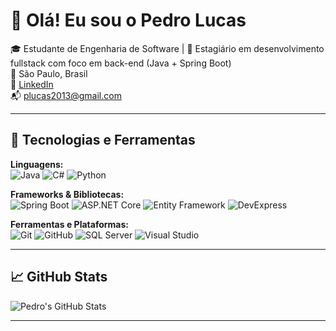 # 👋 Olá! Eu sou o Pedro Lucas

🎓 Estudante de Engenharia de Software | 💼 Estagiário em desenvolvimento fullstack com foco em back-end (Java + Spring Boot)  
📍 São Paulo, Brasil  
🔗 [LinkedIn](https://www.linkedin.com/in/pedro-lucas-nunes/)  
📬 plucas2013@gmail.com

---

## 🚀 Tecnologias e Ferramentas

**Linguagens:**  
![Java](https://img.shields.io/badge/Java-ED8B00?style=flat&logo=java&logoColor=white)
![C#](https://img.shields.io/badge/C%23-239120?style=flat&logo=c-sharp&logoColor=white)
![Python](https://img.shields.io/badge/Python-3776AB?style=flat&logo=python&logoColor=white)


**Frameworks & Bibliotecas:**  
![Spring Boot](https://img.shields.io/badge/Spring_Boot-6DB33F?style=flat&logo=spring-boot&logoColor=white)
![ASP.NET Core](https://img.shields.io/badge/ASP.NET_Core-512BD4?style=flat&logo=.net&logoColor=white)
![Entity Framework](https://img.shields.io/badge/Entity_Framework-512BD4?style=flat&logo=dotnet&logoColor=white)
![DevExpress](https://img.shields.io/badge/DevExpress-FF6D00?style=flat&logo=devexpress&logoColor=white)

**Ferramentas e Plataformas:**  
![Git](https://img.shields.io/badge/Git-F05032?style=flat&logo=git&logoColor=white)
![GitHub](https://img.shields.io/badge/GitHub-181717?style=flat&logo=github&logoColor=white)
![SQL Server](https://img.shields.io/badge/SQL_Server-CC2927?style=flat&logo=microsoft-sql-server&logoColor=white)
![Visual Studio](https://img.shields.io/badge/Visual_Studio-5C2D91?style=flat&logo=visual-studio&logoColor=white)

---

## 📈 GitHub Stats

![Pedro's GitHub Stats](https://github-readme-stats.vercel.app/api?username=Th3PL&show_icons=true&theme=tokyonight)

---

